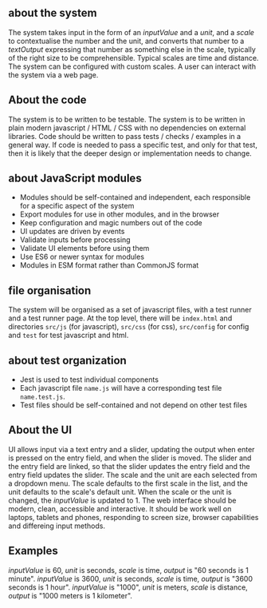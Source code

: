 ## about the system
The system takes input in the form of an _inputValue_ and a _unit_, and a _scale_ to contextualise the number and the unit, and converts that number to a _textOutput_ expressing that number as something else in the scale, typically of the right size to be comprehensible.
Typical scales are time and distance. The system can be configured with custom scales.
A user can interact with the system via a web page.

## About the code
The system is to be written to be testable.
The system is to be written in plain modern javascript / HTML / CSS with no dependencies on external libraries.
Code should be written to pass tests / checks / examples in a general way. If code is needed to pass a specific test, and only for that test, then it is likely that the deeper design or implementation needs to change.

## about JavaScript modules
* Modules should be self-contained and independent, each responsible for a specific aspect of the system
* Export modules for use in other modules, and in the browser
* Keep configuration and magic numbers out of the code
* UI updates are driven by events
* Validate inputs before processing
* Validate UI elements before using them
* Use ES6 or newer syntax for modules
* Modules in ESM format rather than CommonJS format



## file organisation
The system will be organised as a set of javascript files, with a test runner and a test runner page.
At the top level, there will be `index.html` and directories `src/js` (for javascript), `src/css` (for css), `src/config` for config and `test` for test javascript and html. 


## about test organization
* Jest is used to test individual components
* Each javascript file `name.js` will have a corresponding test file `name.test.js`.
* Test files should be self-contained and not depend on other test files



## About the UI
UI allows input via a text entry and a slider, updating the output when enter is pressed on the entry field, and when the slider is moved.
The slider and the entry field are linked, so that the slider updates the entry field and the entry field updates the slider.
The scale and the unit are each selected from a dropdown menu.
The scale defaults to the first scale in the list, and the unit defaults to the scale's default unit.
When the scale or the unit is changed, the _inputValue_ is updated to 1.
The web interface should be modern, clean, accessible and interactive. It should be work well on laptops, tablets and phones, responding to screen size, browser capabilities and differeing input methods.


## Examples
_inputValue_ is 60, _unit_ is seconds, _scale_ is time, _output_ is "60 seconds is 1 minute".
_inputValue_ is 3600, _unit_ is seconds, _scale_ is time, _output_ is "3600 seconds is 1 hour".
_inputValue_ is "1000", _unit_ is meters, _scale_ is distance, _output_ is "1000 meters is 1 kilometer".

